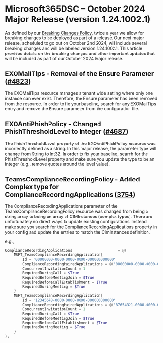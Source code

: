 # Microsoft365DSC – October 2024 Major Release (version 1.24.1002.1)

As defined by our [Breaking Changes Policy](https://microsoft365dsc.com/concepts/breaking-changes/), twice a year we allow for breaking changes to be deployed as part of a release. Our next major release, scheduled to go out on October 2nd 2024, will include several breaking changes and will be labeled version 1.24.1002.1. This article provides details on the breaking changes and other important updates that will be included as part of our October 2024 Major release.

## EXOMailTips - Removal of the Ensure Parameter ([#4823](https://github.com/microsoft/Microsoft365DSC/pull/4823))

The EXOMailTips resource manages a tenant wide setting where only one instance can ever exist. Therefore, the Ensure parameter has been removed from the resource. In order to fix your baseline, search for any EXOMailTips entry and remove the Ensure parameter from the configuration file.

## EXOAntiPhishPolicy - Changed PhishThresholdLevel to Integer ([#4687](https://github.com/microsoft/Microsoft365DSC/pull/4687/))

The PhishThresholdLevel property of the EXOAntiPhishPolicy resource was incorrectly defined as a string. In this major release, the parameter type will change from String to Int32. In order to fix your baseline, search for the PhishThresholdLevel property and make sure you update the type to be an integer (e.g., remove quotes around the level value).

## TeamsComplianceRecordingPolicy - Added Complex type for ComplianceRecordingApplications ([3754](https://github.com/microsoft/Microsoft365DSC/pull/3754))

The ComplianceRecordingApplications parameter of the TeamsComplianceRecordingPolicy resource was changed from being a string array to being an array of CIMInstances (complex types). There are unfortunately no direct ways to update existing configurations. Instead, make sure you search for the ComplianceRecordingApplications property in your config and update the entries to match the CimInstances definition.

e.g.,
```Powershell
ComplianceRecordingApplications                     = @(
    MSFT_TeamsComplianceRecordingApplication{
        Id = '00000000-0000-0000-0000-000000000000'
        ComplianceRecordingPairedApplications = @('00000000-0000-0000-0000-000000000000')
        ConcurrentInvitationCount = 1
        RequiredDuringCall = $True
        RequiredBeforeMeetingJoin = $True
        RequiredBeforeCallEstablishment = $True
        RequiredDuringMeeting = $True
    }
    MSFT_TeamsComplianceRecordingApplication{
        Id = '12345678-0000-0000-0000-000000000000'
        ComplianceRecordingPairedApplications = @('87654321-0000-0000-0000-000000000000')
        ConcurrentInvitationCount = 1
        RequiredDuringCall = $True
        RequiredBeforeMeetingJoin = $True
        RequiredBeforeCallEstablishment = $True
        RequiredDuringMeeting = $True
    }
);
```
